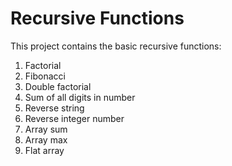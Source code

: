 # Recursive Functions
This project contains the basic recursive functions:

1. Factorial
2. Fibonacci
3. Double factorial
4. Sum of all digits in number
5. Reverse string
6. Reverse integer number
7. Array sum
8. Array max
9. Flat array